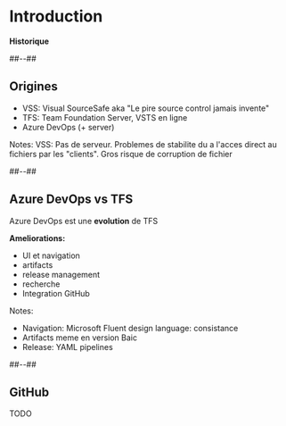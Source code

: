 <!-- .slide: class="transition" -->

# Introduction 
**Historique**

##--##

## Origines
- VSS: Visual SourceSafe aka "Le pire source control jamais invente"
- TFS: Team Foundation Server, VSTS en ligne
- Azure DevOps (+ server)

Notes:
VSS: Pas de serveur. Problemes de stabilite du a l'acces direct au fichiers par les "clients". Gros risque de corruption de fichier

##--##

## Azure DevOps vs TFS

Azure DevOps est une **evolution** de TFS


**Ameliorations:**
- UI et navigation
- artifacts 
- release management
- recherche
- Integration GitHub


Notes:
- Navigation: Microsoft Fluent design language: consistance
- Artifacts meme en version Baic
- Release: YAML pipelines


##--##

## GitHub

TODO
